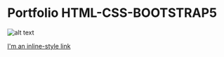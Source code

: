 # Portfolio HTML-CSS-BOOTSTRAP5

![alt text](https://github.com/AndreaManuppelli/andreamanuppelli.github.io/blob/main/assets/img/docs/preview.png?raw=true)


[I'm an inline-style link](https://andreamanuppelli.github.io/)
